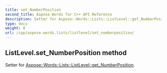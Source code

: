```yaml
---
title: set_NumberPosition
second_title: Aspose.Words for C++ API Reference
description: Setter for Aspose::Words::Lists::ListLevel::get_NumberPosition. 
type: docs
weight: 0
url: /cpp/aspose.words.lists/listlevel/set_numberposition/
---
```

## ListLevel.set_NumberPosition method


Setter for [Aspose::Words::Lists::ListLevel::get_NumberPosition](./get_numberposition/).

